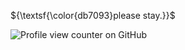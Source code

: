 ${\textsf{\color{db7093}please stay.}}$

![Profile view counter on GitHub](https://komarev.com/ghpvc/?username=pikopikohammer)


